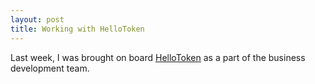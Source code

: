 ```yaml
---
layout: post
title: Working with HelloToken
---
```


Last week, I  was brought on board [HelloToken](http://www.hellotoken.com) as a part of the business development team.  